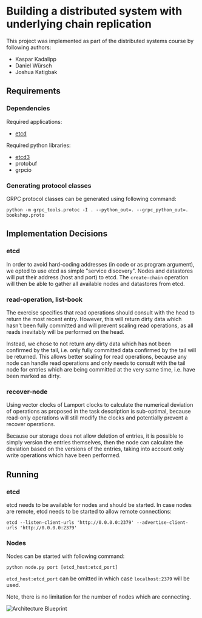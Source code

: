 # Building a distributed system with underlying chain replication

This project was implemented as part of the distributed systems course by following authors:
- Kaspar Kadalipp
- Daniel Würsch
- Joshua Katigbak

## Requirements

### Dependencies

Required applications:
* [etcd](https://etcd.io/)

Required python libraries:
* [etcd3](https://pypi.org/project/etcd3/)
* protobuf
* grpcio


### Generating protocol classes

GRPC protocol classes can be generated using following command:

```
python -m grpc_tools.protoc -I . --python_out=. --grpc_python_out=. bookshop.proto
```

## Implementation Decisions

### etcd

In order to avoid hard-coding addresses (in code or as program argument), we opted to use etcd as simple "service discovery". Nodes and datastores will put their address (host and port) to etcd. The `create-chain` operation will then be able to gather all available nodes and datastores from etcd.

### read-operation, list-book

The exercise specifies that read operations should consult with the head to return the most recent entry. However, this will return dirty data which hasn't been fully committed and will prevent scaling read operations, as all reads inevitably will be performed on the head.

Instead, we chose to not return any dirty data which has not been confirmed by the tail, i.e. only fully committed data confirmed by the tail will be returned. This allows better scaling for read operations, because any node can handle read operations and only needs to consult with the tail node for entries which are being committed at the very same time, i.e. have been marked as dirty.

### recover-node
Using vector clocks of Lamport clocks to calculate the numerical deviation of operations as proposed in the task description is sub-optimal, because read-only operations will still modify the clocks and potentially prevent a recover operations.

Because our storage does not allow deletion of entries, it is possible to simply version the entries themselves, then the node can calculate the deviation based on the versions of the entries, taking into account only write operations which have been performed.

## Running

### etcd

etcd needs to be available for nodes and should be started. In case nodes are remote, etcd needs to be started to allow remote connections:

```
etcd --listen-client-urls 'http://0.0.0.0:2379' --advertise-client-urls 'http://0.0.0.0:2379'
```

### Nodes

Nodes can be started with following command:

```
python node.py port [etcd_host:etcd_port]
```

`etcd_host:etcd_port` can be omitted in which case `localhost:2379` will be used.

Note, there is no limitation for the number of nodes which are connecting.

![Architecture Blueprint](https://i.imgur.com/GqxGoHk.png)
